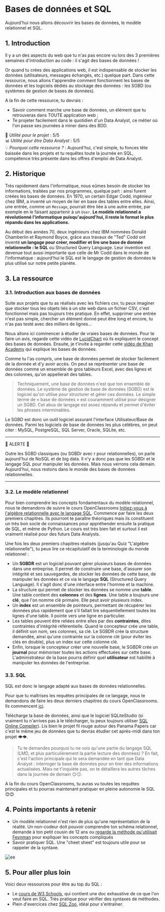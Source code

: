# Bases de données et SQL 

Aujourd'hui nous allons découvrir les bases de données, le modèle relationnel et SQL.

## 1. Introduction
Il y a un des aspects du web que tu n'as pas encore vu lors des 3 premières semaines d'introduction au code : il s'agit des bases de données ! 

Or quand tu crées des applications web, il est indispensable de stocker les données (utilisateurs, messages échangés, etc.) quelque part. Dans cette ressource, nous allons t'apprendre comment fonctionnent les bases de données et les logiciels dédiés au stockage des données : les SGBD (ou systèmes de gestion de bases de données).

A la fin de cette ressource, tu devrais :
- Savoir comment marche une base de données, un élément que tu retrouveras dans TOUTE application web ;
- Te projeter facilement dans le quotidien d'un Data Analyst, ce métier où l'on passe ses journées à miner dans des BDD.

📌 *Utilité pour le projet* : 5/5<br/>
📊 *Utilité pour être Data Analyst* : 5/5<br/>
💡 *Pourquoi cette ressource ?* : Aujourd'hui, c'est simple, tu fonces tête baissée dans les projets et tu requêtes toute la journée en SQL, compétence très présente dans les offres d'emploi de Data Analyst.

## 2. Historique
Très rapidement dans l'informatique, nous eûmes besoin de stocker les informations, traitées par nos programmes, quelque part : ainsi furent créées les bases de données. En 1970, un certain Edgar Codd, ingénieur chez IBM, a inventé un moyen de lier en base des tables entre elles. Ainsi, une entrée, comme un `Message`, pourrait être liée à une autre entrée, par exemple en le faisant appartenir à un `User`. **Le modèle relationnel a révolutionné l'informatique puisqu'aujourd'hui, il reste le format le plus répandu dans les applications.**

Au début des années 70, deux ingénieurs chez IBM nommées Donald Chamberlin et Raymond Boyce, grâce aux travaux de "Ted" Codd ont inventé **un langage pour créer, modifier et lire une base de donnée relationnelle : le SQL** ou Structured Query Language. Leur invention est devenue tout aussi importante que celle de Mr Codd dans le monde de l'informatique : aujourd'hui le SQL est le langage de gestion de données le plus utilisé sur notre petite planète.

## 3. La ressource
### 3.1. Introduction aux bases de données

Suite aux projets que tu as réalisés avec les fichiers csv, tu peux imaginer que stocker tous les objets liés à un site web dans un fichier CSV, c'est fonctionnel mais pas toujours très pratique. En effet, supprimer une entrée n'est pas simple, chercher un élément donné peut être long et encore, tu n'as pas testé avec des milliers de lignes…

Nous allons ici commencer à étudier de vraies bases de données. Pour te faire un avis, regarde cette vidéo de [LucidChart](https://www.youtube.com/watch?v=wR0jg0eQsZA) où ils expliquent le concept des bases de données. Ensuite, je t'invite à regarder cette [vidéo de Khan Academy](https://www.youtube.com/watch?v=IXycPq7MnwE) qui explique les bases de données.

Comme tu l'as compris, une base de données permet de stocker facilement de la donnée et d'y avoir accès. On peut se représenter une base de données comme un ensemble de gros tableurs Excel, avec des lignes et des colonnes, qu'on appellerait des tables.

> Techniquement, une base de données n'est que ton ensemble de données. Le système de gestion de base de données (SGBD) est le logiciel qu'on utilise pour structurer et gérer ces données. Le simple terme de « base de données » est couramment utilisé pour désigner un SGBD. Cet abus de langage est assez répandu et permet d'éviter les phrases interminables. 

Le SGBD est donc un outil logiciel assurant l'interface Utilisateur/Base de données. Parmi les logiciels de base de données les plus célèbres, on peut citer : MySQL, PostgreSQL, SQL Server, Oracle, SQLite, etc.

___

🔴 ALERTE 🔴

Outre les SGBD classiques (ou SGBDr avec r pour relationnelles), on parle aujourd'hui de NoSQL et de big data. Il n'y a donc pas que les SGBDr et le langage SQL pour manipuler les données. Mais nous verrons cela demain. Aujourd'hui, nous restons dans le monde des bases de données relationnelles.

___


### 3.2. Le modèle relationnel 

Pour bien comprendre les concepts fondamentaux du modèle relationnel, nous te demandons de suivre le cours OpenClassrooms [Initiez-vous à l'algèbre relationnelle avec le langage SQL](https://openclassrooms.com/fr/courses/4449026-initiez-vous-a-lalgebre-relationnelle-avec-le-langage-sql). Commence par faire les deux premiers chapitres. Ils pourront te paraître théoriques mais ils constituent un très bon socle de connaissances pour appréhender ensuite la pratique de SQL, et même de Python. Le cours est très bien fait et surtout il est vraiment réalisé pour des futurs Data Analysts. 

Une fois les deux premiers chapitres réalisés (jusqu'au Quiz "L'algèbre relationnelle"), tu peux lire ce récapitulatif de  la terminologie du monde relationnel : 

- Un **SGBDR** est un logiciel pouvant gérer plusieurs bases de données dans une entreprise. Il permet de construire une base, d'assurer son intégrité et ses sauvegardes, de stocker les données de cette base, de manipuler les données et ce via le langage **SQL** (Structured Query Language). Il s'agit donc d'une interface entre l'homme et la machine.
- La structure qui permet de stocker les données se nomme une **table**. Une table contient des **colonnes** et des **lignes**. Une table a toujours une **clé**, que l'on nomme clé primaire. Elle peut avoir plusieurs index. 
- Un **index** est un ensemble de pointeurs, permettant de récupérer les données plus rapidement que s'il fallait lire séquentiellement toutes les lignes d'une table. Il pointe vers une ligne en particulier.
- Les tables peuvent être reliées entre elles par des **contraintes**, dites contraintes d'intégrité référentielle. Quand le concepteur crée une table, il définit son nom, ses colonnes, sa clé. Le SGBDR crée la structure demandée, ainsi qu'une contrainte sur la colonne clé (pour éviter les clés en double), plus un index sur cette colonne clé.
- Enfin, lorsque le concepteur créer une nouvelle base, le SGBDR crée un **journal** pour mémoriser toutes les actions effectuées sur cette base. L'administrateur de la base pourra définir quel **utilisateur** est habilité à manipuler les données de l'entreprise.


### 3.3. SQL

SQL est donc le langage adapté aux bases de données relationnelles.

Pour que tu maîtrises les requêtes principales de ce langage, nous te demandons de faire les deux derniers chapitres du cours OpenClassrooms. Ils commencent [ici](https://openclassrooms.com/fr/courses/4449026-initiez-vous-a-lalgebre-relationnelle-avec-le-langage-sql/4538696-comprenez-les-bases-de-donnees-sql).

Télécharge la base de données, ainsi que le logiciel SQLiteStudio (si vraiment tu n'arrives pas à le télécharger, tu peux toujours utiliser [SQL Online Compiler](https://sqliteonline.com/)). Lis bien le projet fil rouge autour des Panama Papers car c'est le même jeu de données que tu devras étudier cet après-midi dans ton projet 👁👁.

> Tu te demandes pourquoi tu ne vois qu'une partie du langage SQL (LMD, et plus particulièrement la partie lecture des données) ? En fait, c'est l'action principale qui te sera demandée en tant que Data Analyst : interroger la base de données pour en tirer des informations actualisées. Mais ne t'inquiète pas, on te détaillera les autres tâches dans la journée de demain 😏😏.

A la fin du cours OpenClassrooms, tu auras vu toutes les requêtes principales et tu pourras maintenant pratiquer en pleine autonomie le SQL 😊😊


## 4. Points importants à retenir
- Un modèle relationnel n'est rien de plus qu'une représentation de la réalité. Un non-codeur doit pouvoir comprendre ton schéma relationnel, demande à ton petit cousin de 12 ans ou [regarde la méthode qu'utilisait Feynman](https://www.mieuxpenser.com/articles/la-meilleure-maniere-dapprendre-la-methode-feynman) pour expliquer les concepts compliqués
- Savoir pratiquer SQL. Une "cheet sheet" est toujours utile pour se rappeler de la syntaxe.

![ee](https://www.sqltutorial.org/wp-content/uploads/2016/04/SQL-Cheet-Sheet-1.png)

## 5. Pour aller plus loin
Voici deux ressources pour être au top du SQL :
- Le [cours de W3 Schools](https://www.w3schools.com/sql/), qui contient une doc exhaustive de ce que l'on veut faire en SQL. Très pratique pour vérifier des syntaxes de méthodes.
- Plein d'exercices chez [SQL Zoo](https://sqlzoo.net/wiki/SELECT_basics), idéal pour s'entraîner.
